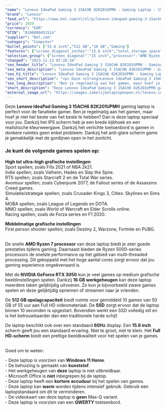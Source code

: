 ```yaml
---
"name": "Lenovo IdeaPad Gaming 3 15ACH6 82K201UPMH - Gaming Laptop - 15.6 inch"
"brand": "Lenovo"
"feed_url": "https://www.bol.com/nl/nl/p/lenovo-ideapad-gaming-3-15ach6-82k201upmh-gaming-laptop-15-6-inch/9300000094209565"
"price": 1029
"currency": "EUR"
"GTIN": "0196800451514"
"supplier": "Bol.com"
"category": "Computer"
"bullet_points": ["15.6 inch","512 GB","16 GB","Gaming"]
"features": {"screen_diagonal_inches":"15.6 inch","total_storage_space":"512 GB","memory_size":"16 GB","purpose_laptop":"Gaming"}
"selection_group": {"screen_diagonal":"15 inch","processor":"AMD Ryzen 7","changed_price_past_3_days":false,"product_family":"Ideapad"}
"changed": "2023-12-13 07:26:34"
"seo_header_title": "Lenovo IdeaPad Gaming 3 15ACH6 82K201UPMH - Gaming Laptop - 15.6 inch"
"seo_meta_description": "Lenovo IdeaPad Gaming 3 15ACH6 82K201UPMH - Gaming Laptop - 15.6 inch"
"seo_h1_title": "Lenovo IdeaPad Gaming 3 15ACH6 82K201UPMH - Gaming Laptop - 15.6 inch"
"seo_short_description": "<p> Deze <strong>Lenovo IdeaPad Gaming 3 15ACH6 82K201UPMH</strong> gaming laptop is perfect voor de fanatieke gamer."
"seo_long_description": "Ben je regelmatig aan het gamen, maar hoef je niet het beste van het beste te hebben? Dan is deze laptop speciaal voor jou. Dankzij het IPS scherm heb je een brede kijkhoek en een realistische kleurweergave. Dankzij het verlichte toetsenbord is gamen in donkere ruimtes geen enkel probleem. Dankzij het anti-glare scherm game je gemakkelijk met de gordijnen open in het zonlicht. </p> <p> </p> <h3>Je kunt de volgende games spelen op:</h3> <p> </p> <p> <b>High tot ultra-high grafische instellingen</b><br /> Sport spellen; zoals Fifa 2021 of NBA 2k21. <br /> Indie spellen; zoals Valheim, Hades en Slay the Spire. <br /> RTS spellen; zoals Starcraft 2 en de Total War series. <br /> Avontuur spellen; zoals Cyberpunk 2077, de Fallout series of de Assassins Creed games. <br /> Simulatie/strategie spellen; zoals Crusader Kings 3, Cities: Skylines en Sims 4. <br /> MOBA spellen; zoals League of Legends en DOTA. <br /> MMO spellen; zoals World of Warcraft en Elder Scrolls online. <br /> Racing spellen; zoals de Forza series en F1 2020.  </p> <p> <b>Middelmatige grafische instellingen</b><br /> First person shooter spellen; zoals Destiny 2, Warzone, Fortnite en PUBG. </p> <p> <br />De snelle <strong>AMD Ryzen 7 processor</strong> van deze laptop biedt je zeer goede prestaties tijdens gaming. Daarnaast bieden de Ryzen 5000-series processors de snelste performance op het gebied van multi-threaded processing. Dit gekoppeld met het hoge aantal cores zorgt ervoor dat jou gaming experience ongeëvenaard is. </p> <p> Met de <strong>NVIDIA GeForce RTX 3050</strong> kun je veel games op medium grafische beeldinstellingen spelen. Dankzij <strong>16 GB werkgeheugen</strong> kan deze laptop meerdere taken gelijktijdig uitvoeren. Zo kun je bijvoorbeeld zware games spelen en deze gelijktijdig opnemen of streamen naar je vrienden. </p> <p> De <strong>512 GB opslagcapaciteit</strong> biedt ruimte voor gemiddeld 10 games van 50 GB of 55 uur aan Full HD videomateriaal. De <strong>SSD</strong> zorgt ervoor dat de laptop binnen 10 seconden is opgestart. Bovendien werkt een SSD volledig stil en is het betrouwbaarder dan een traditionele harde schijf. </p> <p> De laptop beschikt ook over een standaard <strong>60Hz</strong> display. Een <strong>15. 6 inch</strong> scherm geeft jou een standaard ervaring. Niet te groot, niet te klein. Het <strong>Full HD-scherm</strong> biedt een prettige beeldkwaliteit voor het spelen van je games.  </p> <p> <br />Goed om te weten: </p> <p> - Deze laptop is voorzien van <strong>Windows 11 Home</strong>. <br />- De behuizing is gemaakt van <strong>kunststof</strong>. <br />- Het werkgeheugen van <strong>deze</strong> laptop is niet uitbreidbaar. <br />- Microsoft Office is <strong>niet</strong> inbegrepen bij de laptop. <br />- Deze laptop heeft een <strong>kortere</strong> <strong>accuduur</strong> bij het spelen van games. <br />- Deze laptop kan <strong>warm</strong> worden tijdens intensief gebruik. Gebruik een laptopstandaard om dit te verminderen. <br />- De videokaart van deze laptop is <strong>geen</strong> Max-Q variant. <br />- Deze laptop is voorzien van een <strong>QWERTY</strong> toetsenbord.  </p>"
"short_description": "Deze Lenovo IdeaPad Gaming 3 15ACH6 82K201UPMH gaming laptop is perfect voor de fanatieke gamer. Ben je regelmatig aan het gamen, maar hoef je niet het beste van het beste te hebben? Dan is deze laptop speciaal voor jou. Dankzij het IPS scherm heb je een brede kijkhoek en een realistische kleurweergave. Dankzij het verlichte toetsenbord is gamen in donkere ruimtes geen enkel probleem. Dankzij het anti-glare scherm game je gemakkelijk met de gordijnen open in het zonlicht. Je kunt de volgende games spelen op: High tot ultra-high grafische instellingen Sport spellen; zoals Fifa 2021 of NBA 2k21. Indie spellen; zoals Valheim, Hades en Slay the Spire. RTS spellen; zoals Starcraft 2 en de Total War series. Avontuur spellen; zoals Cyberpunk 2077, de Fallout series of de Assassins Creed games. Simulatie/strategie spellen; zoals Crusader Kings 3, Cities: Skylines en Sims 4. MOBA spellen; zoals League of Legends en DOTA. MMO spellen; zoals World of Warcraft en Elder Scrolls online. Racing spellen; zoals de Forza series en F1 2020. Middelmatige grafische instellingen First person shooter spellen; zoals Destiny 2, Warzone, Fortnite en PUBG. De snelle AMD Ryzen 7 processor van deze laptop biedt je zeer goede prestaties tijdens gaming. Daarnaast bieden de Ryzen 5000-series processors de snelste performance op het gebied van multi-threaded processing. Dit gekoppeld met het hoge aantal cores zorgt ervoor dat jou gaming experience ongeëvenaard is. Met de NVIDIA GeForce RTX 3050 kun je veel games op medium grafische beeldinstellingen spelen. Dankzij 16 GB werkgeheugen kan deze laptop meerdere taken gelijktijdig uitvoeren. Zo kun je bijvoorbeeld zware games spelen en deze gelijktijdig opnemen of streamen naar je vrienden. De 512 GB opslagcapaciteit biedt ruimte voor gemiddeld 10 games van 50 GB of 55 uur aan Full HD videomateriaal. De SSD zorgt ervoor dat de laptop binnen 10 seconden is opgestart. Bovendien werkt een SSD volledig stil en is het betrouwbaarder dan een traditionele harde schijf. De laptop beschikt ook over een standaard 60Hz display. Een 15.6 inch scherm geeft jou een standaard ervaring. Niet te groot, niet te klein. Het Full HD-scherm biedt een prettige beeldkwaliteit voor het spelen van je games. Goed om te weten: - Deze laptop is voorzien van Windows 11 Home. - De behuizing is gemaakt van kunststof. - Het werkgeheugen van deze laptop is niet uitbreidbaar. - Microsoft Office is niet inbegrepen bij de laptop. - Deze laptop heeft een kortere accuduur bij het spelen van games. - Deze laptop kan warm worden tijdens intensief gebruik. Gebruik een laptopstandaard om dit te verminderen. - De videokaart van deze laptop is geen Max-Q variant. - Deze laptop is voorzien van een QWERTY toetsenbord."
"external_image_url": "https://images.zakelijkelaptopkopen.nl/lenovo-ideapad-gaming-3-15ach6-82k201upmh-gaming-laptop-15-6-inch.webp"
---
```


<p> Deze <strong>Lenovo IdeaPad Gaming 3 15ACH6 82K201UPMH</strong> gaming laptop is perfect voor de fanatieke gamer. Ben je regelmatig aan het gamen, maar hoef je niet het beste van het beste te hebben? Dan is deze laptop speciaal voor jou. Dankzij het IPS scherm heb je een brede kijkhoek en een realistische kleurweergave. Dankzij het verlichte toetsenbord is gamen in donkere ruimtes geen enkel probleem. Dankzij het anti-glare scherm game je gemakkelijk met de gordijnen open in het zonlicht. </p> <p>  </p> <h3>Je kunt de volgende games spelen op:</h3> <p>  </p> <p> <b>High tot ultra-high grafische instellingen</b><br /> Sport spellen; zoals Fifa 2021 of NBA 2k21. <br /> Indie spellen; zoals Valheim, Hades en Slay the Spire.<br /> RTS spellen; zoals Starcraft 2 en de Total War series.<br /> Avontuur spellen; zoals Cyberpunk 2077, de Fallout series of de Assassins Creed games.<br /> Simulatie/strategie spellen; zoals Crusader Kings 3, Cities: Skylines en Sims 4.<br /> MOBA spellen; zoals League of Legends en DOTA.<br /> MMO spellen; zoals World of Warcraft en Elder Scrolls online.<br /> Racing spellen; zoals de Forza series en F1 2020.  </p> <p> <b>Middelmatige grafische instellingen</b><br /> First person shooter spellen; zoals Destiny 2, Warzone, Fortnite en PUBG. </p> <p>  <br />De snelle <strong>AMD Ryzen 7 processor</strong> van deze laptop biedt je zeer goede prestaties tijdens gaming. Daarnaast bieden de Ryzen 5000-series processors de snelste performance op het gebied van multi-threaded processing. Dit gekoppeld met het hoge aantal cores zorgt ervoor dat jou gaming experience ongeëvenaard is. </p> <p> Met de <strong>NVIDIA GeForce RTX 3050</strong> kun je veel games op medium grafische beeldinstellingen spelen. Dankzij <strong>16 GB werkgeheugen</strong> kan deze laptop meerdere taken gelijktijdig uitvoeren. Zo kun je bijvoorbeeld zware games spelen en deze gelijktijdig opnemen of streamen naar je vrienden. </p> <p> De <strong>512 GB opslagcapaciteit</strong> biedt ruimte voor gemiddeld 10 games van 50 GB of 55 uur aan Full HD videomateriaal. De <strong>SSD</strong> zorgt ervoor dat de laptop binnen 10 seconden is opgestart. Bovendien werkt een SSD volledig stil en is het betrouwbaarder dan een traditionele harde schijf. </p> <p> De laptop beschikt ook over een standaard <strong>60Hz</strong> display. Een <strong>15.6 inch</strong> scherm geeft jou een standaard ervaring. Niet te groot, niet te klein. Het <strong>Full HD-scherm</strong> biedt een prettige beeldkwaliteit voor het spelen van je games.  </p> <p> <br />Goed om te weten:  </p> <p> - Deze laptop is voorzien van <strong>Windows 11 Home</strong>. <br />- De behuizing is gemaakt van <strong>kunststof</strong>. <br />- Het werkgeheugen van <strong>deze</strong> laptop is niet uitbreidbaar. <br />- Microsoft Office is <strong>niet</strong> inbegrepen bij de laptop. <br />- Deze laptop heeft een <strong>kortere</strong> <strong>accuduur</strong> bij het spelen van games. <br />- Deze laptop kan <strong>warm</strong> worden tijdens intensief gebruik. Gebruik een laptopstandaard om dit te verminderen. <br />- De videokaart van deze laptop is <strong>geen</strong> Max-Q variant.<br />- Deze laptop is voorzien van een <strong>QWERTY</strong> toetsenbord.  </p>